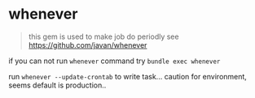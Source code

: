 # whenever
> this gem is used to make job do periodly
see https://github.com/javan/whenever

if you can not run `whenever` command
try `bundle exec whenever`

run `whenever --update-crontab` to write task...
caution for environment, seems default is production..

